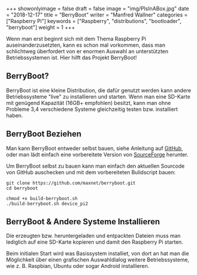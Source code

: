 +++
showonlyimage = false
draft = false
image = "img/PIsInABox.jpg"
date = "2018-12-17"
title = "BerryBoot"
writer = "Manfred Wallner"
categories = ["Raspberry Pi"]
keywords = ["Raspberry", "distributions", "bootloader", "berryboot"]
weight = 1
+++

Wenn man erst beginnt sich mit dem Thema Raspberry Pi auseinanderzusetzten, kann es schon mal vorkommen, dass man schlichtweg überfordert von er enormen Auswahl an unterstützten Betriebssystemen ist. Hier hilft das Projekt BerryBoot!
<!--more-->

## BerryBoot?

BerryBoot ist eine kleine Distribution, die dafür genutzt werden kann andere Betriebssysteme "live" zu installieren und starten.
Wenn man eine SD-Karte mit genügend Kapazität (16GB+ empfohlen) besitzt, kann man ohne Probleme 3,4 verschiedene Systeme gleichzeitig testen bzw. installiert haben.

## BerryBoot Beziehen

Man kann BerryBoot entweder selbst bauen, siehe Anleitung auf [GitHub](https://github.com/maxnet/berryboot), oder man lädt einfach eine vorbereitete Version von [SourceForge](http://downloads.sourceforge.net/project/berryboot/berryboot-20181211-pi2-pi3.zip) herunter.


Um BerryBoot selbst zu bauen kann man einfach den aktuellen Sourcode von GitHub auschecken und mit dem vorbereiteten Bulidscript bauen:

```
git clone https://github.com/maxnet/berryboot.git
cd berryboot

chmod +x build-berryboot.sh
./build-berryboot.sh device_pi2
```

## BerryBoot & Andere Systeme Installieren

Die erzeugten bzw. heruntergeladen und entpackten Dateien muss man lediglich auf eine SD-Karte kopieren und damit den Raspberry Pi starten.


Beim initialen Start wird was Basissystem installiet, von dort an hat man die Möglichkeit über einen grafischen Auswahldialog weitere Betriebssysteme, wie z. B. Raspbian, Ubuntu oder sogar Android installieren.




